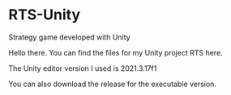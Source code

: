 # RTS-Unity
Strategy game developed with Unity

Hello there. You can find the files for my Unity project RTS here.

The Unity editor version I used is 2021.3.17f1

You can also download the release for the executable version.
